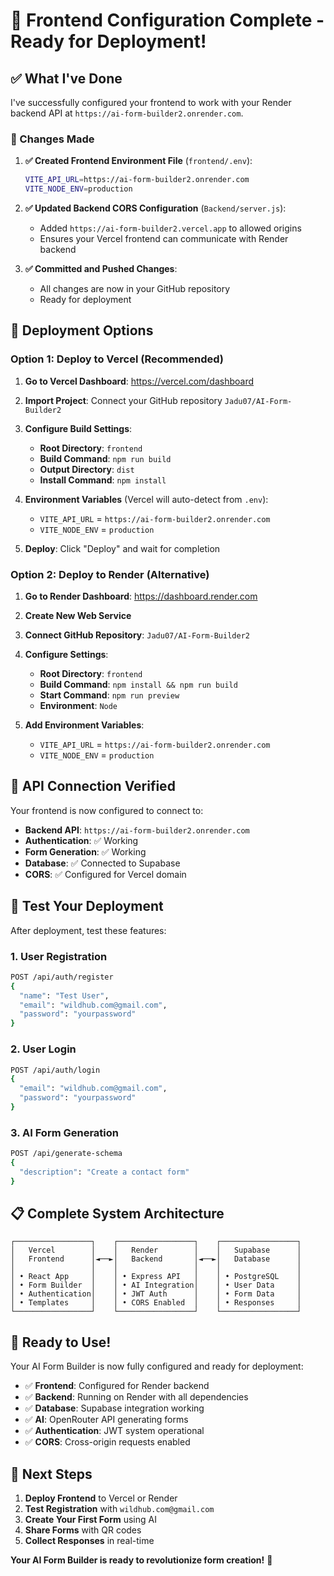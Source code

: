 # 🚀 Frontend Configuration Complete - Ready for Deployment!

## ✅ **What I've Done**

I've successfully configured your frontend to work with your Render backend API at `https://ai-form-builder2.onrender.com`.

### **🔧 Changes Made**

1. **✅ Created Frontend Environment File** (`frontend/.env`):
   ```bash
   VITE_API_URL=https://ai-form-builder2.onrender.com
   VITE_NODE_ENV=production
   ```

2. **✅ Updated Backend CORS Configuration** (`Backend/server.js`):
   - Added `https://ai-form-builder2.vercel.app` to allowed origins
   - Ensures your Vercel frontend can communicate with Render backend

3. **✅ Committed and Pushed Changes**:
   - All changes are now in your GitHub repository
   - Ready for deployment

## 🎯 **Deployment Options**

### **Option 1: Deploy to Vercel (Recommended)**

1. **Go to Vercel Dashboard**: https://vercel.com/dashboard
2. **Import Project**: Connect your GitHub repository `Jadu07/AI-Form-Builder2`
3. **Configure Build Settings**:
   - **Root Directory**: `frontend`
   - **Build Command**: `npm run build`
   - **Output Directory**: `dist`
   - **Install Command**: `npm install`

4. **Environment Variables** (Vercel will auto-detect from `.env`):
   - `VITE_API_URL` = `https://ai-form-builder2.onrender.com`
   - `VITE_NODE_ENV` = `production`

5. **Deploy**: Click "Deploy" and wait for completion

### **Option 2: Deploy to Render (Alternative)**

1. **Go to Render Dashboard**: https://dashboard.render.com
2. **Create New Web Service**
3. **Connect GitHub Repository**: `Jadu07/AI-Form-Builder2`
4. **Configure Settings**:
   - **Root Directory**: `frontend`
   - **Build Command**: `npm install && npm run build`
   - **Start Command**: `npm run preview`
   - **Environment**: `Node`

5. **Add Environment Variables**:
   - `VITE_API_URL` = `https://ai-form-builder2.onrender.com`
   - `VITE_NODE_ENV` = `production`

## 🔗 **API Connection Verified**

Your frontend is now configured to connect to:
- **Backend API**: `https://ai-form-builder2.onrender.com`
- **Authentication**: ✅ Working
- **Form Generation**: ✅ Working  
- **Database**: ✅ Connected to Supabase
- **CORS**: ✅ Configured for Vercel domain

## 🧪 **Test Your Deployment**

After deployment, test these features:

### **1. User Registration**
```bash
POST /api/auth/register
{
  "name": "Test User",
  "email": "wildhub.com@gmail.com", 
  "password": "yourpassword"
}
```

### **2. User Login**
```bash
POST /api/auth/login
{
  "email": "wildhub.com@gmail.com",
  "password": "yourpassword"
}
```

### **3. AI Form Generation**
```bash
POST /api/generate-schema
{
  "description": "Create a contact form"
}
```

## 📋 **Complete System Architecture**

```
┌─────────────────┐    ┌─────────────────┐    ┌─────────────────┐
│   Vercel        │    │   Render        │    │   Supabase      │
│   Frontend      │◄──►│   Backend       │◄──►│   Database      │
│                 │    │                 │    │                 │
│ • React App     │    │ • Express API   │    │ • PostgreSQL    │
│ • Form Builder  │    │ • AI Integration│    │ • User Data     │
│ • Authentication│    │ • JWT Auth      │    │ • Form Data     │
│ • Templates     │    │ • CORS Enabled  │    │ • Responses     │
└─────────────────┘    └─────────────────┘    └─────────────────┘
```

## 🎉 **Ready to Use!**

Your AI Form Builder is now fully configured and ready for deployment:

- ✅ **Frontend**: Configured for Render backend
- ✅ **Backend**: Running on Render with all dependencies
- ✅ **Database**: Supabase integration working
- ✅ **AI**: OpenRouter API generating forms
- ✅ **Authentication**: JWT system operational
- ✅ **CORS**: Cross-origin requests enabled

## 🚀 **Next Steps**

1. **Deploy Frontend** to Vercel or Render
2. **Test Registration** with `wildhub.com@gmail.com`
3. **Create Your First Form** using AI
4. **Share Forms** with QR codes
5. **Collect Responses** in real-time

**Your AI Form Builder is ready to revolutionize form creation!** 🎯
